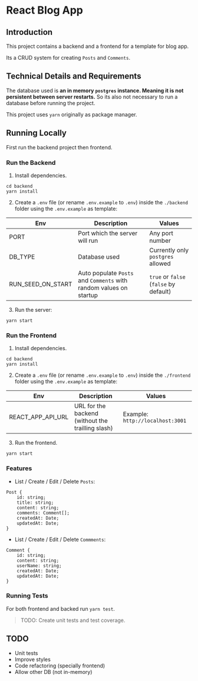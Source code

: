 # React Blog App

## Introduction

This project contains a backend and a frontend for a template for blog app.

Its a CRUD system for creating `Posts` and `Comments`.

## Technical Details and Requirements

The database used is **an in memory `postgres` instance. Meaning it is not persistent between server restarts.** So its also not necessary to run a database before running the project.

This project uses `yarn` originally as package manager.

## Running Locally

First run the backend project then frontend.

### Run the Backend

1. Install dependencies.

```
cd backend
yarn install
```
2. Create a `.env` file (or rename `.env.example` to `.env`) inside the `./backend` folder using the `.env.example` as template:


| Env | Description | Values |
| ----------- | ----------- | ----------- |
| PORT | Port which the server will run | Any port number
| DB_TYPE | Database used | Currently only `postgres` allowed
| RUN_SEED_ON_START | Auto populate `Posts` and `Comments` with random values on startup | `true` or `false` (`false` by default)

3. Run the server:

```
yarn start
```

### Run the Frontend

1. Install dependencies.

```
cd backend
yarn install
```

2. Create a `.env` file (or rename `.env.example` to `.env`) inside the `./frontend` folder using the `.env.example` as template:


| Env | Description | Values |
| ----------- | ----------- | ----------- |
| REACT_APP_API_URL | URL for the backend (without the trailling slash) | Example: `http://localhost:3001`

3. Run the frontend.

```
yarn start
```

### Features

* List / Create / Edit / Delete ``Posts``:

```
Post {
	id: string;
	title: string;
	content: string;
	comments: Comment[];
	createdAt: Date;
	updatedAt: Date;
}
```

* List / Create / Edit / Delete `Commments`:

```
Comment {
	id: string;
	content: string;
	userName: string;
	createdAt: Date;
	updatedAt: Date;
}
```

### Running Tests

For both frontend and backed run `yarn test`.

> TODO: Create unit tests and test coverage.

## TODO

* Unit tests
* Improve styles
* Code refactoring (specially frontend)
* Allow other DB (not in-memory)
